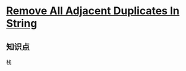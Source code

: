 # [Remove All Adjacent Duplicates In String](https://leetcode.com/problems/remove-all-adjacent-duplicates-in-string/)

## 知识点

栈
